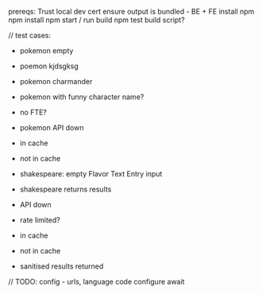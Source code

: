 prereqs:
Trust local dev cert
ensure output is bundled - BE + FE
install npm
npm install
npm start / run build
npm test
build script?

// test cases:

-   pokemon empty
-   poemon kjdsgksg
-   pokemon charmander
-   pokemon with funny character name?
-   no FTE?
-   pokemon API down
-   in cache
-   not in cache

-   shakespeare: empty Flavor Text Entry input
-   shakespeare returns results
-   API down
-   rate limited?
-   in cache
-   not in cache

-   sanitised results returned

// TODO:
config - urls, language code
configure await

